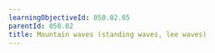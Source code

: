 ```yaml
---
learningObjectiveId: 050.02.05
parentId: 050.02
title: Mountain waves (standing waves, lee waves)
---
```



